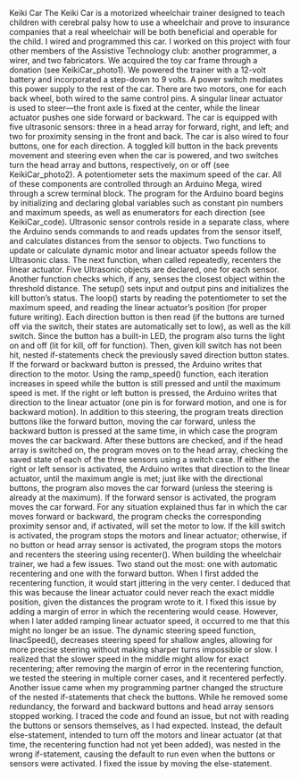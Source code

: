 Keiki Car
The Keiki Car is a motorized wheelchair trainer designed to teach children with cerebral
palsy how to use a wheelchair and prove to insurance companies that a real wheelchair will be
both beneficial and operable for the child. I wired and programmed this car. I worked on this
project with four other members of the Assistive Technology club: another programmer, a wirer,
and two fabricators. We acquired the toy car frame through a donation (see KeikiCar_photo1).
We powered the trainer with a 12-volt battery and incorporated a step-down to 9 volts. A
power switch mediates this power supply to the rest of the car. There are two motors, one for
each back wheel, both wired to the same control pins. A singular linear actuator is used to
steer—the front axle is fixed at the center, while the linear actuator pushes one side forward or
backward. The car is equipped with five ultrasonic sensors: three in a head array for forward,
right, and left; and two for proximity sensing in the front and back. The car is also wired to four
buttons, one for each direction. A toggled kill button in the back prevents movement and steering
even when the car is powered, and two switches turn the head array and buttons, respectively, on
or off (see KeikiCar_photo2). A potentiometer sets the maximum speed of the car. All of these
components are controlled through an Arduino Mega, wired through a screw terminal block.
The program for the Arduino board begins by initializing and declaring global variables
such as constant pin numbers and maximum speeds, as well as enumerators for each direction
(see KeikiCar_code). Ultrasonic sensor controls reside in a separate class, where the Arduino
sends commands to and reads updates from the sensor itself, and calculates distances from the
sensor to objects. Two functions to update or calculate dynamic motor and linear actuator speeds
follow the Ultrasonic class. The next function, when called repeatedly, recenters the linear
actuator. Five Ultrasonic objects are declared, one for each sensor. Another function checks
which, if any, senses the closest object within the threshold distance.
The setup() sets input and output pins and initializes the kill button’s status. The loop()
starts by reading the potentiometer to set the maximum speed, and reading the linear actuator’s
position (for proper future writing). Each direction button is then read (if the buttons are turned
off via the switch, their states are automatically set to low), as well as the kill switch. Since the
button has a built-in LED, the program also turns the light on and off (lit for kill, off for
function). Then, given kill switch has not been hit, nested if-statements check the previously
saved direction button states. If the forward or backward button is pressed, the Arduino writes
that direction to the motor. Using the ramp_speed() function, each iteration increases in speed
while the button is still pressed and until the maximum speed is met. If the right or left button is
pressed, the Arduino writes that direction to the linear actuator (one pin is for forward motion,
and one is for backward motion). In addition to this steering, the program treats direction buttons
like the forward button, moving the car forward, unless the backward button is pressed at the
same time, in which case the program moves the car backward. After these buttons are checked,
and if the head array is switched on, the program moves on to the head array, checking the saved
state of each of the three sensors using a switch case. If either the right or left sensor is activated,
the Arduino writes that direction to the linear actuator, until the maximum angle is met; just like
with the directional buttons, the program also moves the car forward (unless the steering is
already at the maximum). If the forward sensor is activated, the program moves the car forward.
For any situation explained thus far in which the car moves forward or backward, the program
checks the corresponding proximity sensor and, if activated, will set the motor to low. If the kill
switch is activated, the program stops the motors and linear actuator; otherwise, if no button or
head array sensor is activated, the program stops the motors and recenters the steering using
recenter().
When building the wheelchair trainer, we had a few issues. Two stand out the most: one
with automatic recentering and one with the forward button. When I first added the recentering
function, it would start jittering in the very center. I deduced that this was because the linear
actuator could never reach the exact middle position, given the distances the program wrote to it.
I fixed this issue by adding a margin of error in which the recentering would cease. However,
when I later added ramping linear actuator speed, it occurred to me that this might no longer be
an issue. The dynamic steering speed function, linacSpeed(), decreases steering speed for
shallow angles, allowing for more precise steering without making sharper turns impossible or
slow. I realized that the slower speed in the middle might allow for exact recentering; after
removing the margin of error in the recentering function, we tested the steering in multiple
corner cases, and it recentered perfectly.
Another issue came when my programming partner changed the structure of the nested
if-statements that check the buttons. While he removed some redundancy, the forward and
backward buttons and head array sensors stopped working. I traced the code and found an issue,
but not with reading the buttons or sensors themselves, as I had expected. Instead, the default
else-statement, intended to turn off the motors and linear actuator (at that time, the recentering
function had not yet been added), was nested in the wrong if-statement, causing the default to run
even when the buttons or sensors were activated. I fixed the issue by moving the else-statement.
